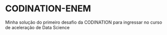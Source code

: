 # CODINATION-ENEM
Minha solução do primeiro desafio da CODINATION para ingressar no curso de aceleração de Data Science
